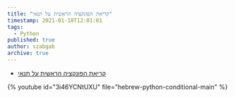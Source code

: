 ```yaml
---
title: "קריאת הפונקציה הראשית על תנאי"
timestamp: 2021-01-18T12:01:01
tags:
  - Python
published: true
author: szabgab
archive: true
---
```



* [ קריאת הפונקציה הראשית על תנאי](https://code-maven.com/slides/python-programming/conditional-main)

{% youtube id="3i46YCNtUXU" file="hebrew-python-conditional-main" %}


